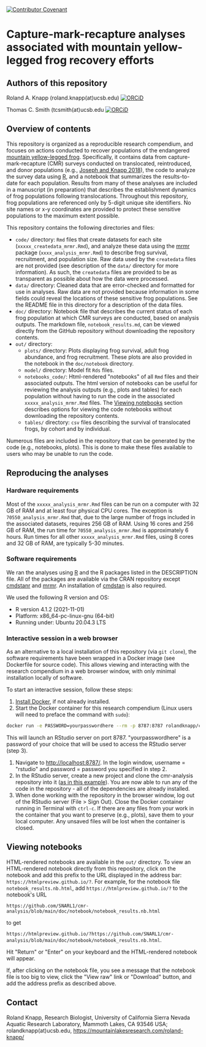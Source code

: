 [![Contributor Covenant](https://img.shields.io/badge/Contributor%20Covenant-2.1-4baaaa.svg)](CODE_OF_CONDUCT.md)

# Capture-mark-recapture analyses associated with mountain yellow-legged frog recovery efforts

## Authors of this repository

Roland A. Knapp (roland.knapp(at)ucsb.edu) [![ORCiD](https://img.shields.io/badge/ORCiD-0000--0002--1954--2745-green.svg)](http://orcid.org/0000-0002-1954-2745)

Thomas C. Smith (tcsmith(at)ucsb.edu [![ORCiD](https://img.shields.io/badge/ORCiD-0000--0001--7908--438X-green.svg)](http://orcid.org/0000-0001-7908-438X)

## Overview of contents

This repository is organized as a reproducible research compendium, and focuses on actions conducted to recover populations of the endangered [mountain yellow-legged frog](https://www.fws.gov/sites/default/files/documents/Mountain-Yellow-Legged-Frog-Conservation-Strategy.pdf).
Specifically, it contains data from capture-mark-recapture (CMR) surveys conducted on translocated, reintroduced, and donor populations (e.g., [Joseph and Knapp 2018](https://doi.org/10.1002/ecs2.2499)), the code to analyze the survey data using [R](https://www.r-project.org/), and a notebook that summarizes the results-to-date for each population.
Results from many of these analyses are included in a manuscript (in preparation) that describes the establishment dynamics of frog populations following translocations.
Throughout this repository, frog populations are referenced only by 5-digit unique site identifiers.
No site names or x-y coordinates are provided to protect these sensitive populations to the maximum extent possible.

This repository contains the following directories and files:

-   `code/` directory: `Rmd` files that create datasets for each site (`xxxxx_createdata_mrmr.Rmd`), and analyze these data using the [mrmr](https://github.com/SNARL1/mrmr) package (`xxxx_analysis_mrmr.Rmd`) to describe frog survival, recruitment, and population size. Raw data used by the `createdata` files are not provided (see description of the `data/` directory for more information). As such, the `createdata` files are provided to be as transparent as possible about how the data were processed.
-   `data/` directory: Cleaned data that are error-checked and formatted for use in analyses. Raw data are not provided because information in some fields could reveal the locations of these sensitive frog populations. See the README file in this directory for a description of the data files.
-   `doc/` directory: Notebook file that describes the current status of each frog population at which CMR surveys are conducted, based on analysis outputs. The markdown file, `notebook_results.md`, can be viewed directly from the GitHub repository without downloading the repository contents.
-   `out/` directory:
    -   `plots/` directory: Plots displaying frog survival, adult frog abundance, and frog recruitment. These plots are also provided in the notebook in the `doc/notebook` directory.
    -   `model/` directory: Model fit `Rds` files.
    -   `notebooks_code/`: Html-rendered "notebooks" of all `Rmd` files and their associated outputs. The html version of notebooks can be useful for reviewing the analysis outputs (e.g., plots and tables) for each population without having to run the code in the associated `xxxxx_analysis_mrmr.Rmd` files. The [Viewing notebooks](https://github.com/SNARL1/cmr-analysis/edit/main/README.md#viewing-notebooks) section describes options for viewing the code notebooks without downloading the repository contents.
    -   `tables/` directory: `csv` files describing the survival of translocated frogs, by cohort and by individual.

Numerous files are included in the repository that can be generated by the code (e.g., notebooks, plots).
This is done to make these files available to users who may be unable to run the code.

## Reproducing the analyses

### Hardware requirements

Most of the `xxxxx_analysis_mrmr.Rmd` files can be run on a computer with 32 GB of RAM and at least four physical CPU cores.
The exception is `70550_analysis_mrmr.Rmd` that, due to the large number of frogs included in the associated datasets, requires 256 GB of RAM.
Using 16 cores and 256 GB of RAM, the run time for `70550_analysis_mrmr.Rmd` is approximately 6 hours.
Run times for all other `xxxxx_analysis_mrmr.Rmd` files, using 8 cores and 32 GB of RAM, are typically 5-30 minutes.

### Software requirements

We ran the analyses using [R](https://www.r-project.org/) and the R packages listed in the DESCRIPTION file.
All of the packages are available via the CRAN repository except [cmdstanr](https://mc-stan.org/cmdstanr/#installation) and [mrmr](https://snarl1.github.io/mrmr/index.html).
An installation of [cmdstan](https://mc-stan.org/cmdstanr/#installation) is also required.

We used the following R version and OS:

-   R version 4.1.2 (2021-11-01)
-   Platform: x86_64-pc-linux-gnu (64-bit)
-   Running under: Ubuntu 20.04.3 LTS

### Interactive session in a web browser

As an alternative to a local installation of this repository (via `git clone`), the software requirements have been wrapped in a Docker image (see Dockerfile for source code).
This allows viewing and interacting with the research compendium in a web browser window, with only minimal installation locally of software.

To start an interactive session, follow these steps:

1.  [Install Docker](https://docs.docker.com/get-docker/), if not already installed.  
2.  Start the Docker container for this research compendium (Linux users will need to preface the command with `sudo`):

``` bash
docker run -e PASSWORD=yourpasswordhere --rm -p 8787:8787 rolandknapp/cmr-analysis
```

This will launch an RStudio server on port 8787.
"yourpasswordhere" is a password of your choice that will be used to access the RStudio server (step 3).

1.  Navigate to <http://localhost:8787/>. In the login window, username = "rstudio" and password = password you specified in step 2.
2.  In the RStudio server, create a new project and clone the cmr-analysis repository into it ([as in this example](https://book.cds101.com/using-rstudio-server-to-clone-a-github-repo-as-a-new-project.html)). You are now able to run any of the code in the repository - all of the dependencies are already installed.  
3.  When done working with the repository in the browser window, log out of the RStudio server (File \> Sign Out). Close the Docker container running in Terminal with `ctrl-c`. If there are any files from your work in the container that you want to preserve (e.g., plots), save them to your local computer. Any unsaved files will be lost when the container is closed.

## Viewing notebooks

HTML-rendered notebooks are available in the `out/` directory.
To view an HTML-rendered notebook directly from this repository, click on the notebook and add this prefix to the URL displayed in the address bar: `https://htmlpreview.github.io/?`.
For example, for the notebook file `notebook_results.nb.html`, add `https://htmlpreview.github.io/?` to the notebook's URL

`https://github.com/SNARL1/cmr-analysis/blob/main/doc/notebook/notebook_results.nb.html`

to get

`https://htmlpreview.github.io/?https://github.com/SNARL1/cmr-analysis/blob/main/doc/notebook/notebook_results.nb.html`.

Hit "Return" or "Enter" on your keyboard and the HTML-rendered notebook will appear.

If, after clicking on the notebook file, you see a message that the notebook file is too big to view, click the "View raw" link or "Download" button, and add the address prefix as described above.

## Contact

Roland Knapp, Research Biologist, University of California Sierra Nevada Aquatic Research Laboratory, Mammoth Lakes, CA 93546 USA; rolandknapp(at)ucsb.edu, <https://mountainlakesresearch.com/roland-knapp/>
